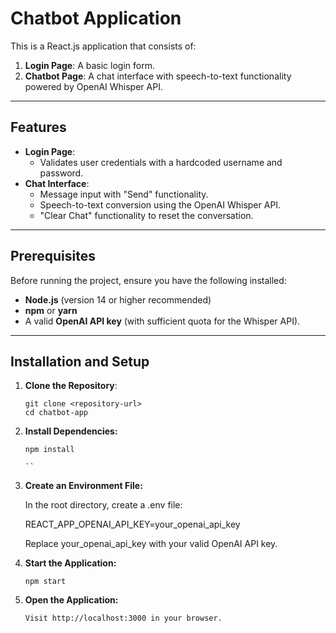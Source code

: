 # Chatbot Application

This is a React.js application that consists of:

1. **Login Page**: A basic login form.
2. **Chatbot Page**: A chat interface with speech-to-text functionality powered by OpenAI Whisper API.

---

## Features

- **Login Page**:
  - Validates user credentials with a hardcoded username and password.
- **Chat Interface**:
  - Message input with "Send" functionality.
  - Speech-to-text conversion using the OpenAI Whisper API.
  - "Clear Chat" functionality to reset the conversation.

---

## Prerequisites

Before running the project, ensure you have the following installed:

- **Node.js** (version 14 or higher recommended)
- **npm** or **yarn**
- A valid **OpenAI API key** (with sufficient quota for the Whisper API).

---

## Installation and Setup

1. **Clone the Repository**:
   ```
   git clone <repository-url>
   cd chatbot-app
   ```
2. **Install Dependencies:**

   ```
   npm install

   ``
   ```

3. **Create an Environment File:**

   In the root directory, create a .env file:

   REACT_APP_OPENAI_API_KEY=your_openai_api_key

   Replace your_openai_api_key with your valid OpenAI API key.

4. **Start the Application:**

   ```
   npm start

   ```

5. **Open the Application:**

   ```
   Visit http://localhost:3000 in your browser.

   ```
